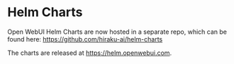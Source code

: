 # Helm Charts
Open WebUI Helm Charts are now hosted in a separate repo, which can be found here: https://github.com/hiraku-ai/helm-charts 

The charts are released at https://helm.openwebui.com. 